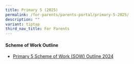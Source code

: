 ```yaml
---
title: Primary 5 (2025)
permalink: /for-parents/parents-portal/primary-5-2025/
description: ""
variant: tiptap
third_nav_title: For Parents
---
```

<h4><strong>Scheme of Work Outline</strong></h4>
<ul data-tight="true" class="tight">
<li>
<p><a href="/resources/scheme-of-work-outline-2024/primary-5/" rel="noopener noreferrer nofollow" target="_blank">Primary 5 Scheme of Work (SOW) Outline 2024</a>
</p>
</li>
</ul>
<p></p>